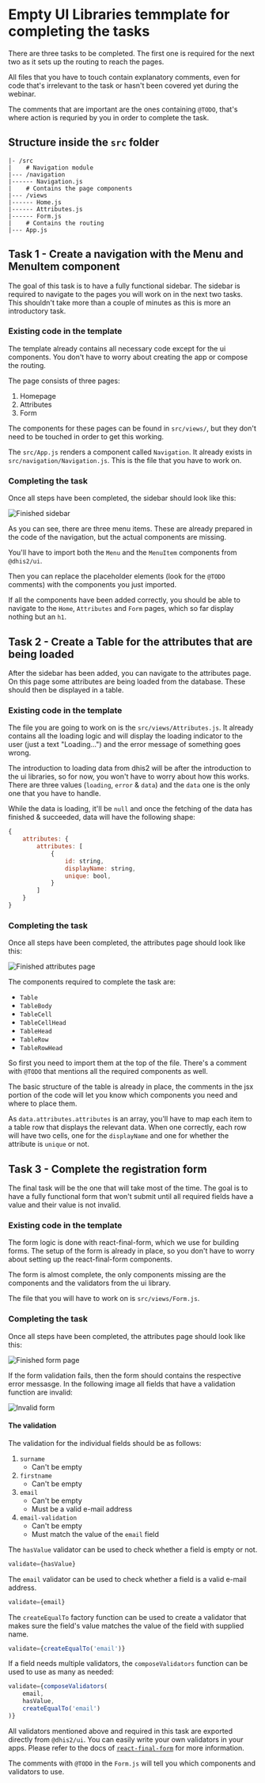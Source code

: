 # Empty UI Libraries temmplate for completing the tasks

There are three tasks to be completed. The first one is required for the next
two as it sets up the routing to reach the pages.

All files that you have to touch contain explanatory comments, even for code
that's irrelevant to the task or hasn't been covered yet during the webinar.

The comments that are important are the ones containing `@TODO`, that's where
action is requried by you in order to complete the task.

## Structure inside the `src` folder

```
|- /src
|    # Navigation module
|--- /navigation
|------ Navigation.js
|    # Contains the page components
|--- /views
|------ Home.js
|------ Attributes.js
|------ Form.js
|    # Contains the routing
|--- App.js
```

## Task 1 - Create a navigation with the Menu and MenuItem component

The goal of this task is to have a fully functional sidebar.
The sidebar is required to navigate to the pages you will work on in the next
two tasks. This shouldn't take more than a couple of minutes as this is more an
introductory task.

### Existing code in the template

The template already contains all necessary code except for the ui components.
You don't have to worry about creating the app or compose the routing.

The page consists of three pages:

1. Homepage
1. Attributes
1. Form

The components for these pages can be found in `src/views/`, but they don't need
to be touched in order to get this working.

The `src/App.js` renders a component called `Navigation`. It already exists in
`src/navigation/Navigation.js`. This is the file that you have to work on.

### Completing the task

Once all steps have been completed, the sidebar should look like this:

![Finished sidebar](./assets/sidebar_finished.jpg)

As you can see, there are three menu items. These are already prepared in the
code of the navigation, but the actual components are missing.

You'll have to import both the `Menu` and the `MenuItem` components from
`@dhis2/ui`.

Then you can replace the placeholder elements (look for the `@TODO` comments)
with the components you just imported.

If all the components have been added correctly, you should be able to navigate
to the `Home`, `Attributes` and `Form` pages, which so far display nothing but
an `h1`.

## Task 2 - Create a Table for the attributes that are being loaded

After the sidebar has been added, you can navigate to the attributes page.
On this page some attributes are being loaded from the database. 
These should then be displayed in a table.

### Existing code in the template

The file you are going to work on is the `src/views/Attributes.js`.
It already contains all the loading logic and will display the loading
indicator to the user (just a text "Loading...") and the error message of
something goes wrong.

The introduction to loading data from dhis2 will be after the introduction to
the ui libraries, so for now, you won't have to worry about how this works.
There are three values (`loading`, `error` & `data`) and the `data` one is the
only one that you have to handle.

While the data is loading, it'll be `null` and once the fetching of the data
has finished & succeeded, data will have the following shape:

```js
{
    attributes: {
        attributes: [
            {
                id: string,
                displayName: string,
                unique: bool,
            }
        ]
    }
}
```

### Completing the task

Once all steps have been completed, the attributes page should look like this:

![Finished attributes page](./assets/finished_attributes_page.jpg)

The components required to complete the task are:

* `Table`
* `TableBody`
* `TableCell`
* `TableCellHead`
* `TableHead`
* `TableRow`
* `TableRowHead`

So first you need to import them at the top of the file. There's a comment with
`@TODO` that mentions all the required components as well.

The basic structure of the table is already in place, the comments in the jsx
portion of the code will let you know which components you need and where to
place them.

As `data.attributes.attributes` is an array, you'll have to map each item to a
table row that displays the relevant data. When one correctly, each row will
have two cells, one for the `displayName` and one for whether the attribute is
`unique` or not.

## Task 3 - Complete the registration form

The final task will be the one that will take most of the time.
The goal is to have a fully functional form that won't submit until all
required fields have a value and their value is not invalid.

### Existing code in the template

The form logic is done with react-final-form, which we use for building forms.
The setup of the form is already in place, so you don't have to worry about
setting up the react-final-form components.

The form is almost complete, the only components missing are the components
and the validators from the ui library.

The file that you will have to work on is `src/views/Form.js`.

### Completing the task

Once all steps have been completed, the attributes page should look like this:

![Finished form page](./assets/finished_form_page.jpg)

If the form validation fails, then the form should contains the respective
error messasge. In the following image all fields that have a validation
function are invalid:

![Invalid form](./assets/invalid_form.jpg)

#### The validation

The validation for the individual fields should be as follows:

1. `surname`
   * Can't be empty
1. `firstname`
   * Can't be empty
1. `email`
   * Can't be empty
   * Must be a valid e-mail address
1. `email-validation`
   * Can't be empty
   * Must match the value of the `email` field

The `hasValue` validator can be used to check whether a field is empty or not.

```jsx
validate={hasValue}
```

The `email` validator can be used to check whether a field is a valid e-mail
address.

```jsx
validate={email}
```

The `createEqualTo` factory function can be used to create a validator that
makes sure the field's value matches the value of the field with supplied name.

```jsx
validate={createEqualTo('email')}
```

If a field needs multiple validators, the `composeValidators` function can be
used to use as many as needed:

```jsx
validate={composeValidators(
    email,
    hasValue,
    createEqualTo('email')
)}
```

All validators mentioned above and required in this task are exported directly
from `@dhis2/ui`. You can easily write your own validators in your apps. Please
refer to the docs of
[`react-final-form`](https://final-form.org/docs/react-final-form/getting-started)
for more information.

The comments with `@TODO` in the `Form.js` will tell you which components and
validators to use.
